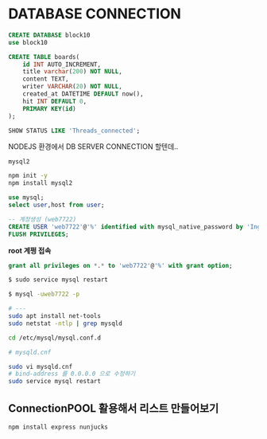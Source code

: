 # DATABASE CONNECTION

```SQL
CREATE DATABASE block10
use block10

CREATE TABLE boards(
    id INT AUTO_INCREMENT,
    title varchar(200) NOT NULL,
    content TEXT,
    writer VARCHAR(20) NOT NULL,
    created_at DATETIME DEFAULT now(),
    hit INT DEFAULT 0,
    PRIMARY KEY(id)
);

SHOW STATUS LIKE 'Threads_connected';
```

NODEJS 환경에서 DB SERVER CONNECTION 할텐데..

`mysql2`

```sh
npm init -y
npm install mysql2
```

```sql
use mysql;
select user,host from user;
```

```sql
-- 계정생성 (web7722)
CREATE USER 'web7722'@'%' identified with mysql_native_password by 'Ingoo0427$';
FLUSH PRIVILEGES;
```

**root 계쩡 접속**

```sql
grant all privileges on *.* to 'web7722'@'%' with grant option;
```

```sh
$ sudo service mysql restart

$ mysql -uweb7722 -p

# ---
sudo apt install net-tools
sudo netstat -ntlp | grep mysqld

cd /etc/mysql/mysql.conf.d

# mysqld.cnf

sudo vi mysqld.cnf
# bind-address 를 0.0.0.0 으로 수정하기
sudo service mysql restart
```

## ConnectionPOOL 활용해서 리스트 만들어보기


```sh
npm install express nunjucks
```